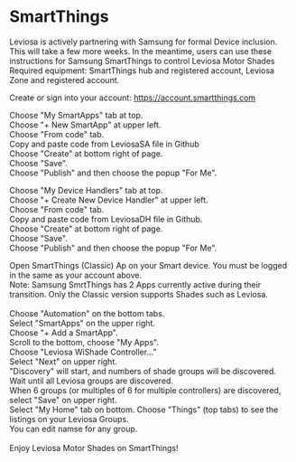 # SmartThings
Leviosa is actively partnering with Samsung for formal Device inclusion.  This will take a few more weeks.  In the meantime, users can use these instructions for Samsung SmartThings to control Leviosa Motor Shades<br>
Required equipment:  SmartThings hub and registered account, Leviosa Zone and registered account.<br>

Create or sign into your account:
https://account.smartthings.com

Choose "My SmartApps" tab at top. <br>
Choose "+ New SmartApp" at upper left.<br>
Choose "From code" tab.<br>
Copy and paste code from LeviosaSA file in Github<br>
Choose "Create" at bottom right of page.<br>
Choose "Save".<br>
Choose "Publish" and then choose the popup "For Me".<br>

Choose "My Device Handlers" tab at top.<br>
Choose "+ Create New Device Handler" at upper left.<br>
Choose "From code" tab.<br>
Copy and paste code from LeviosaDH file in Github.<br>
Choose "Create" at bottom right of page.<br>
Choose "Save".<br>
Choose "Publish" and then choose the popup "For Me".<br>

Open SmartThings (Classic) Ap on your Smart device.  You must be logged in the same as your account above.<br>
Note:  Samsung SmrtThings has 2 Apps currently active during their transition.  Only the Classic version supports Shades such as Leviosa.<br><br>
Choose "Automation" on the bottom tabs.<br>
Select "SmartApps" on the upper right.<br>
Choose "+ Add a SmartApp".<br>
Scroll to the bottom, choose "My Apps".<br>
Choose "Leviosa WiShade Controller..."<br>
Select "Next" on upper right.<br>
"Discovery" will start, and numbers of shade groups will be discovered.  Wait until all Leviosa groups are discovered.<br>
When 6 groups (or multiples of 6 for multiple controllers) are discovered, select "Save" on upper right.<br>
Select "My Home" tab on bottom.  Choose "Things" (top tabs) to see the listings on your Leviosa Groups.<br>
You can edit namse for any group.<br><br>
Enjoy Leviosa Motor Shades on SmartThings!<br>
